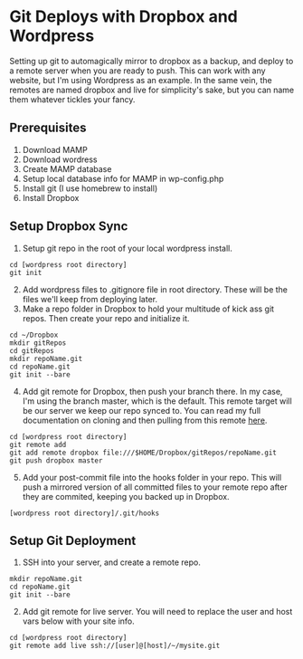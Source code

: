 Git Deploys with Dropbox and Wordpress
======================================

Setting up git to automagically mirror to dropbox as a backup, and deploy to a remote server when you are ready to push. This can work with any website, but I'm using Wordpress as an example. In the same vein, the remotes are named dropbox and live for simplicity's sake, but you can name them whatever tickles your fancy.

Prerequisites
--------------
1. Download MAMP
2. Download wordress
3. Create MAMP database
4. Setup local database info for MAMP in wp-config.php
5. Install git (I use homebrew to install)
6. Install Dropbox

Setup Dropbox Sync
--------------
1. Setup git repo in the root of your local wordpress install.
```
cd [wordpress root directory]
git init
```
2. Add wordpress files to .gitignore file in root directory. These will be the files we'll keep from deploying later.
3. Make a repo folder in Dropbox to hold your multitude of kick ass git repos. Then create your repo and initialize it.
```
cd ~/Dropbox
mkdir gitRepos
cd gitRepos
mkdir repoName.git
cd repoName.git
git init --bare
```
4. Add git remote for Dropbox, then push your branch there. In my case, I'm using the branch master, which is the default. This remote target will be our server we keep our repo synced to. You can read my full documentation on cloning and then pulling from this remote [here](https://gist.github.com/3340157).
```
cd [wordpress root directory]
git remote add
git add remote dropbox file:///$HOME/Dropbox/gitRepos/repoName.git
git push dropbox master
```
5. Add your post-commit file into the hooks folder in your repo. This will push a mirrored version of all committed files to your remote repo after they are commited, keeping you backed up in Dropbox.
```
[wordpress root directory]/.git/hooks
```

Setup Git Deployment
--------------
1. SSH into your server, and create a remote repo.
```
mkdir repoName.git
cd repoName.git
git init --bare
```
2. Add git remote for live server. You will need to replace the user and host vars below with your site info.
```
cd [wordpress root directory]
git remote add live ssh://[user]@[host]/~/mysite.git
```
